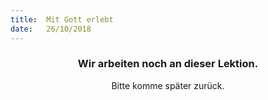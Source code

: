 ```yaml
---
title:  Mit Gott erlebt
date:   26/10/2018
---
```


### <center>Wir arbeiten noch an dieser Lektion.</center>
<center>Bitte komme später zurück.</center>